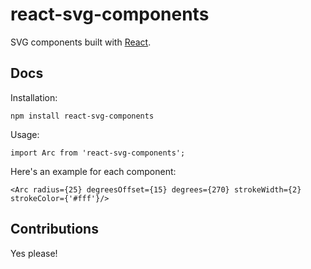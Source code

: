# react-svg-components

SVG components built with [React][react].

## Docs

Installation:

`npm install react-svg-components`

Usage:

`import Arc from 'react-svg-components';`

Here's an example for each component:

`<Arc radius={25} degreesOffset={15} degrees={270} strokeWidth={2} strokeColor={'#fff'}/>`

## Contributions

Yes please!

[react]: http://facebook.github.io/react/
